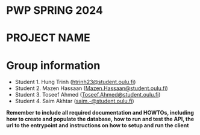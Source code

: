 # PWP SPRING 2024

# PROJECT NAME

# Group information

- Student 1. Hung Trinh (htrinh23@student.oulu.fi)
- Student 2. Mazen Hassaan (Mazen.Hassaan@student.oulu.fi)
- Student 3. Toseef Ahmed
  (Toseef.Ahmed@student.oulu.fi)
- Student 4. Saim Akhtar (saim.-@student.oulu.fi)

**Remember to include all required documentation and HOWTOs, including how to create and populate the database, how to run and test the API, the url to the entrypoint and instructions on how to setup and run the client**
